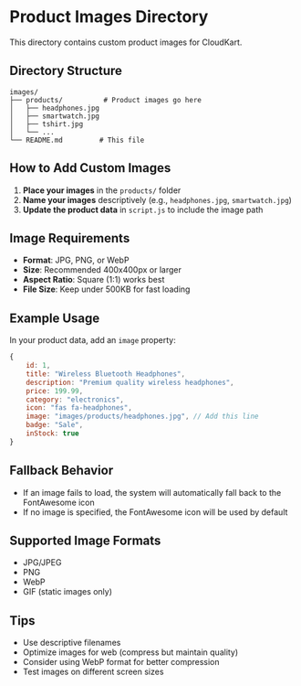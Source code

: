 # Product Images Directory

This directory contains custom product images for CloudKart.

## Directory Structure

```
images/
├── products/          # Product images go here
│   ├── headphones.jpg
│   ├── smartwatch.jpg
│   ├── tshirt.jpg
│   └── ...
└── README.md         # This file
```

## How to Add Custom Images

1. **Place your images** in the `products/` folder
2. **Name your images** descriptively (e.g., `headphones.jpg`, `smartwatch.jpg`)
3. **Update the product data** in `script.js` to include the image path

## Image Requirements

- **Format**: JPG, PNG, or WebP
- **Size**: Recommended 400x400px or larger
- **Aspect Ratio**: Square (1:1) works best
- **File Size**: Keep under 500KB for fast loading

## Example Usage

In your product data, add an `image` property:

```javascript
{
    id: 1,
    title: "Wireless Bluetooth Headphones",
    description: "Premium quality wireless headphones",
    price: 199.99,
    category: "electronics",
    icon: "fas fa-headphones",
    image: "images/products/headphones.jpg", // Add this line
    badge: "Sale",
    inStock: true
}
```

## Fallback Behavior

- If an image fails to load, the system will automatically fall back to the FontAwesome icon
- If no image is specified, the FontAwesome icon will be used by default

## Supported Image Formats

- JPG/JPEG
- PNG
- WebP
- GIF (static images only)

## Tips

- Use descriptive filenames
- Optimize images for web (compress but maintain quality)
- Consider using WebP format for better compression
- Test images on different screen sizes

